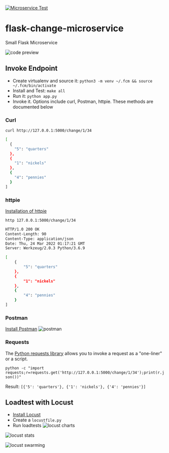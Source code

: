 [![Microservice Test](https://github.com/pratik-1/flask_microservice/actions/workflows/main.yml/badge.svg)](https://github.com/pratik-1/flask_microservice/actions/workflows/main.yml)

# flask-change-microservice
Small Flask Microservice

![code preview](https://user-images.githubusercontent.com/37976329/159824966-7cc5004b-4779-4def-8f36-55b68140d11c.jpg)


## Invoke Endpoint

* Create virtualenv and source it: `python3 -m venv ~/.fcm && source ~/.fcm/bin/activate`
* Install and Test:  `make all`
* Run it:  `python app.py`
* Invoke it.  Options include curl, Postman, httpie.  These methods are documented below


### Curl

`curl http://127.0.0.1:5000/change/1/34`

```bash
[
  {
    "5": "quarters"
  }, 
  {
    "1": "nickels"
  }, 
  {
    "4": "pennies"
  }
]
```
### httpie

[Installation of httpie](https://httpie.io/docs#installation)

`http 127.0.0.1:5000/change/1/34`

```bash
HTTP/1.0 200 OK
Content-Length: 90
Content-Type: application/json
Date: Thu, 24 Mar 2022 01:17:21 GMT
Server: Werkzeug/2.0.3 Python/3.6.9

[
    {
        "5": "quarters"
    },
    {
        "1": "nickels"
    },
    {
        "4": "pennies"
    }
]
```


### Postman
[Install Postman](https://www.postman.com/)
![postman](https://user-images.githubusercontent.com/37976329/159821784-4fc6793b-ffe2-44bf-87ed-e1897ec2730c.jpg)



### Requests

The [Python requests library](https://requests.readthedocs.io/en/latest/user/quickstart/) allows you to invoke a request as a "one-liner" or a script.

`python -c "import requests;r=requests.get('http://127.0.0.1:5000/change/1/34');print(r.json())"`

Result:
`[{'5': 'quarters'}, {'1': 'nickels'}, {'4': 'pennies'}]`

## Loadtest with Locust

* [Install Locust](https://github.com/locustio/locust)
* Create a `locustfile.py`
* Run loadtests
![locust charts](https://user-images.githubusercontent.com/37976329/159821711-f1e62ed9-09a3-4c26-945a-0e36993cd9a1.jpg)


![locust stats](https://user-images.githubusercontent.com/37976329/159821770-21d61839-c1a4-4b9f-9bab-4f9bf548cf0d.jpg)

![locust swarming](https://user-images.githubusercontent.com/37976329/159825345-e38353d5-e3a8-44f7-bcef-9959a47d6a64.jpg)




